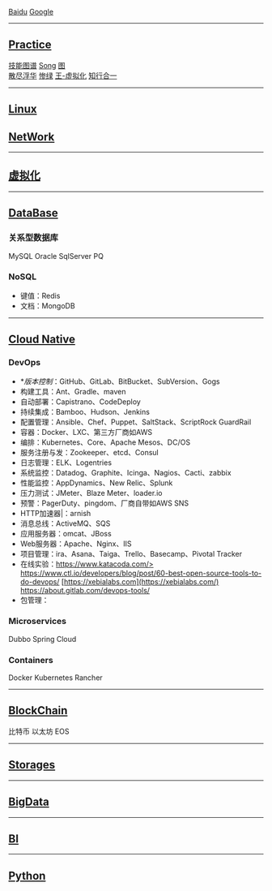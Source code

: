 [Baidu](http://www.baidu.com)
[Google](http://www.google.com) 

---

## [Practice](http://www.cnblogs.com/aftree/)

[技能图谱](https://github.com/TeamStuQ/skill-map) 
[Song](https://jimmysong.io)
[图](https://www.processon.com)  
[散尽浮华](https://www.cnblogs.com/kevingrace/)
[惨绿](https://www.cnblogs.com/clsn/)
[王-虚拟化](http://blog.51cto.com/wangchunhai)
[知行合一](https://blog.csdn.net/liumiaocn)

---

## [Linux](https://linux.lijun.in)  

## [NetWork](https://network.lijun.in)  

---

## [虚拟化](https://v.lijun.in)  

---

## [DataBase](https://db.lijun.in)  

### 关系型数据库

MySQL Oracle SqlServer PQ

### NoSQL
* 键值：Redis
* 文档：MongoDB

---

## [Cloud Native](https://cloudnative.lijun.in)  

### DevOps

* **版本控制*：GitHub、GitLab、BitBucket、SubVersion、Gogs
* 构建工具：Ant、Gradle、maven                                 
* 自动部署：Capistrano、CodeDeploy                             
* 持续集成：Bamboo、Hudson、Jenkins                      
* 配置管理：Ansible、Chef、Puppet、SaltStack、ScriptRock GuardRail 
* 容器：Docker、LXC、第三方厂商如AWS                           
* 编排：Kubernetes、Core、Apache Mesos、DC/OS                  
* 服务注册与发：Zookeeper、etcd、Consul                      
* 日志管理：ELK、Logentries                                    
* 系统监控：Datadog、Graphite、Icinga、Nagios、Cacti、zabbix   
* 性能监控：AppDynamics、New Relic、Splunk                     
* 压力测试：JMeter、Blaze Meter、loader.io                     
* 预警：PagerDuty、pingdom、厂商自带如AWS SNS                  
* HTTP加速器|：arnish                                          
* 消息总线：ActiveMQ、SQS                                      
* 应用服务器：omcat、JBoss                                    
* Web服务器：Apache、Nginx、IIS                                
* 项目管理：ira、Asana、Taiga、Trello、Basecamp、Pivotal Tracker 
* 在线实验：https://www.katacoda.com/> <https://www.ctl.io/developers/blog/post/60-best-open-source-tools-to-do-devops/> [https://xebialabs.com](https://xebialabs.com/) <https://about.gitlab.com/devops-tools/> 
* 包管理：

### Microservices

Dubbo
Spring Cloud

### Containers

Docker Kubernetes Rancher

---

## [BlockChain](https://blockchainc.lijun.in)

比特币
以太坊
EOS

---

## [Storages](https://s.lijun.in)  

---

## [BigData](https://bigdata.lijun.in)

---

## [BI](https://bi.lijun.in)

---

## [Python](https://python.lijun.in)
